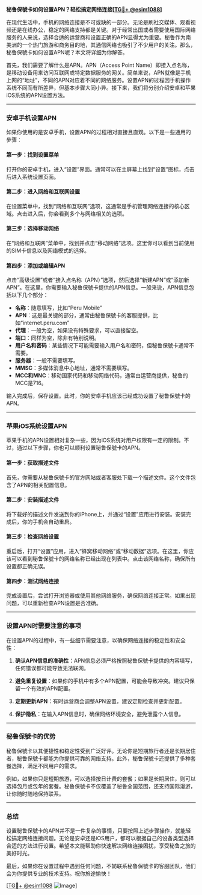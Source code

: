 **秘鲁保號卡如何设置APN？轻松搞定网络连接[[TG💪+ @esim1088](https://t.me/s/esim1088)]**

在现代生活中，手机的网络连接是不可或缺的一部分。无论是刷社交媒体、观看视频还是在线办公，稳定的网络支持都是关键。对于经常出国或者需要使用国际网络服务的人来说，选择合适的运营商和设置正确的APN显得尤为重要。秘鲁作为南美洲的一个热门旅游和商务目的地，其通信网络也吸引了不少用户的关注。那么，秘鲁保號卡如何设置APN呢？本文将详细为你解答。

首先，我们需要了解什么是APN。APN（Access Point Name）即接入点名称，是移动设备用来访问互联网或特定数据服务的网关。简单来说，APN就像是手机上网的“地址”，不同的APN对应着不同的网络服务。设置APN的过程因手机操作系统不同而有所差异，但基本步骤大同小异。接下来，我们将分别介绍安卓和苹果iOS系统的APN设置方法。

---

### 安卓手机设置APN

如果你使用的是安卓手机，设置APN的过程相对直接且直观。以下是一些通用的步骤：

#### **第一步：找到设置菜单**
打开你的安卓手机，进入“设置”界面。通常可以在主屏幕上找到“设置”图标，点击后进入系统设置页面。

#### **第二步：进入网络和互联网设置**
在设置菜单中，找到“网络和互联网”选项，这通常是手机管理网络连接的核心区域。点击进入后，你会看到多个与网络相关的选项。

#### **第三步：选择移动网络**
在“网络和互联网”菜单中，找到并点击“移动网络”选项。这里你可以看到当前使用的SIM卡信息以及网络模式的选择。

#### **第四步：添加或编辑APN**
点击“高级设置”或者“接入点名称（APN）”选项，然后选择“新建APN”或“添加新APN”。在这里，你需要输入秘鲁保號卡提供的APN信息。一般来说，APN信息包括以下几个部分：

- **名称**：随意填写，比如“Peru Mobile”
- **APN**：这是最关键的部分，通常由秘鲁保號卡的客服提供，比如“internet.peru.com”
- **代理**：一般为空，如果没有特殊要求，可以直接留空。
- **端口**：同样为空，除非有特别说明。
- **用户名和密码**：某些情况下可能需要输入用户名和密码，但秘鲁保號卡通常不需要。
- **服务器**：一般不需要填写。
- **MMSC**：多媒体消息中心地址，通常不需要填写。
- **MCC和MNC**：移动国家代码和移动网络代码，通常由运营商提供，秘鲁的MCC是716。

输入完成后，保存设置。此时，你的安卓手机应该已经成功设置了秘鲁保號卡的APN。

---

### 苹果iOS系统设置APN

苹果手机的APN设置相对复杂一些，因为iOS系统对用户权限有一定的限制。不过，通过以下步骤，你也可以顺利设置秘鲁保號卡的APN。

#### **第一步：获取描述文件**
首先，你需要从秘鲁保號卡的官方网站或者客服处下载一个描述文件。这个文件包含了APN的相关配置信息。

#### **第二步：安装描述文件**
将下载好的描述文件发送到你的iPhone上，并通过“设置”应用进行安装。安装完成后，你的手机会自动重启。

#### **第三步：检查网络设置**
重启后，打开“设置”应用，进入“蜂窝移动网络”或“移动数据”选项。在这里，你应该可以看到秘鲁保號卡的网络名称已经出现在列表中。点击该网络名称，确保所有设置都正确无误。

#### **第四步：测试网络连接**
完成设置后，尝试打开浏览器或使用其他网络服务，确保网络连接正常。如果出现问题，可以重新检查APN设置是否准确。

---

### 设置APN时需要注意的事项

在设置APN的过程中，有一些细节需要注意，以确保网络连接的稳定性和安全性：

1. **确认APN信息的准确性**：APN信息必须严格按照秘鲁保號卡提供的内容填写，任何错误都可能导致无法联网。
   
2. **避免重复设置**：如果你的手机中有多个APN配置，可能会导致冲突。建议只保留一个有效的APN配置。

3. **定期更新APN**：有时运营商会调整APN设置，建议定期检查并更新配置。

4. **保护隐私**：在输入APN信息时，确保网络环境安全，避免泄露个人信息。

---

### 秘鲁保號卡的优势

秘鲁保號卡以其便捷性和稳定性受到广泛好评。无论你是短期旅行者还是长期居住者，秘鲁保號卡都能为你提供可靠的网络支持。此外，秘鲁保號卡还提供了多种套餐选择，满足不同用户的需求。

例如，如果你只是短期旅游，可以选择按日计费的套餐；如果是长期居住，则可以选择包月或包年的套餐。秘鲁保號卡不仅覆盖了秘鲁全国范围，还支持国际漫游，让你随时随地保持联系。

---

### 总结

设置秘鲁保號卡的APN并不是一件复杂的事情，只要按照上述步骤操作，就能轻松搞定网络连接问题。无论是安卓还是iOS用户，都可以根据自己的设备类型选择合适的方法进行设置。希望本文能帮助你快速解决网络连接困扰，享受秘鲁之旅的美好时光。

最后，如果你在设置过程中遇到任何问题，不妨联系秘鲁保號卡的客服团队，他们会为你提供专业的技术支持。祝你旅途愉快！

[[TG💪+ @esim1088](https://t.me/s/esim1088) ![Image](https://i.postimg.cc/4NQfJmqS/Snipaste-2025-05-13-00-14-12.png)]